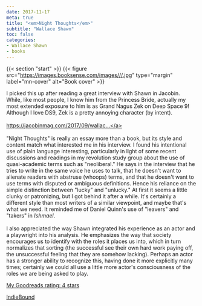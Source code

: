 ```yaml
---
date: 2017-11-17
meta: true
title: "<em>Night Thoughts</em>"
subtitle: "Wallace Shawn"
toc: false
categories:
- Wallace Shawn
- books
---
```


{{< section "start" >}}
{{< figure src="https://images.booksense.com/images///.jpg" type="margin" label="mn-cover" alt="Book cover" >}}

I picked this up after reading a great interview with Shawn in Jacobin. While, like most people, I know him from the Princess Bride, actually my most extended exposure to him is as Grand Nagus Zek on Deep Space 9! Although I love DS9, Zek is a pretty annoying character (by intent). <br /><br /><a target="_blank" href="https://jacobinmag.com/2017/09/wallace-shawn-plays-socialist-night-thoughts-culture-hollywood" rel="nofollow noopener">https://jacobinmag.com/2017/09/wallac...</a><br /><br />"Night Thoughts" is really an essay more than a book, but its style and content match what interested me in his interview. I found his intentional use of plain language interesting, particularly in light of some recent discussions and readings in my revolution study group about the use of quasi-academic terms such as "neoliberal." He says in the interview that he tries to write in the same voice he uses to talk, that he doesn't want to alienate readers with abstruse (whoops) terms, and that he doesn't want to use terms with disputed or ambiguous definitions. Hence his reliance on the simple distinction between "lucky" and "unlucky." At first it seems a little clunky or patronizing, but I got behind it after a while. It's certainly a different style than most writers of a similar viewpoint, and maybe that's what we need. It reminded me of Daniel Quinn's use of "leavers" and "takers" in _Ishmael_.<br /><br />I also appreciated the way Shawn integrated his experience as an actor and a playwright into his analysis. He emphasizes the way that society encourages us to identify with the roles it places us into, which in turn normalizes that sorting (the successful see their own hard work paying off, the unsuccessful feeling that they are somehow lacking). Perhaps an actor has a stronger ability to recognize this, having done it more explicitly many times; certainly we could all use a little more actor's consciousness of the roles we are being asked to play.

[My Goodreads rating: 4 stars](https://www.goodreads.com/review/show/2145462718)  

[IndieBound](https://www.indiebound.org/book/)
